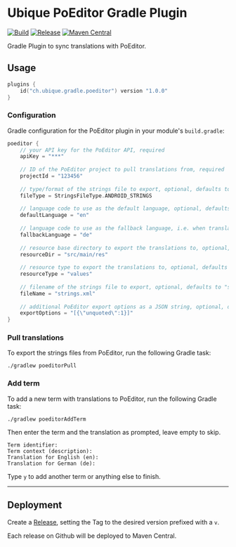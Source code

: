 # Ubique PoEditor Gradle Plugin

[![Build](https://github.com/UbiqueInnovation/gradle-plugin-poeditor-android/actions/workflows/build.yml/badge.svg)](https://github.com/UbiqueInnovation/gradle-plugin-poeditor-android/actions/workflows/build.yml)
[![Release](https://github.com/UbiqueInnovation/gradle-plugin-poeditor-android/actions/workflows/publish.yml/badge.svg)](https://github.com/UbiqueInnovation/gradle-plugin-poeditor-android/actions/workflows/publish.yml)
[![Maven Central](https://img.shields.io/maven-central/v/ch.ubique.gradle/poeditor.svg?label=Maven%20Central)](https://search.maven.org/artifact/ch.ubique.gradle/poeditor)

Gradle Plugin to sync translations with PoEditor.

## Usage

```kotlin
plugins {
    id("ch.ubique.gradle.poeditor") version "1.0.0"
}
```

### Configuration

Gradle configuration for the PoEditor plugin in your module's `build.gradle`:

```kotlin
poeditor {
    // your API key for the PoEditor API, required
    apiKey = "***"
    
    // ID of the PoEditor project to pull translations from, required
    projectId = "123456"
    
    // type/format of the strings file to export, optional, defaults to ANDROID_STRINGS
    fileType = StringsFileType.ANDROID_STRINGS
    
    // language code to use as the default language, optional, defaults to "en"
    defaultLanguage = "en"
    
    // language code to use as the fallback language, i.e. when translations are missing, optional, defaults to the project's fallback language
    fallbackLanguage = "de"
    
    // resource base directory to export the translations to, optional, defaults to "src/main/res"
    resourceDir = "src/main/res"
    
    // resource type to export the translations to, optional, defaults to "values"
    resourceType = "values"
    
    // filename of the strings file to export, optional, defaults to "strings.xml"
    fileName = "strings.xml"
    
    // additional PoEditor export options as a JSON string, optional, defaults to "[{\"unquoted\":1}]"
    exportOptions = "[{\"unquoted\":1}]"
}
```

### Pull translations

To export the strings files from PoEditor, run the following Gradle task:

```shell
./gradlew poeditorPull
```

### Add term

To add a new term with translations to PoEditor, run the following Gradle task:

```shell
./gradlew poeditorAddTerm
```

Then enter the term and the translation as prompted, leave empty to skip.

```text
Term identifier:
Term context (description):
Translation for English (en):
Translation for German (de):
```

Type `y` to add another term or anything else to finish.

---

## Deployment

Create a [Release](https://github.com/UbiqueInnovation/gradle-plugin-poeditor-android/releases), 
setting the Tag to the desired version prefixed with a `v`.

Each release on Github will be deployed to Maven Central.

